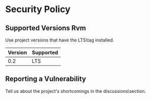 # Security Policy

## Supported Versions Rvm

Use project versions that have the LTS\tag installed.

| Version | Supported          |
| ------- | ------------------ |
| 0.2   | LTS |


## Reporting a Vulnerability

Tell us about the project's shortcomings in the discussions\section.

